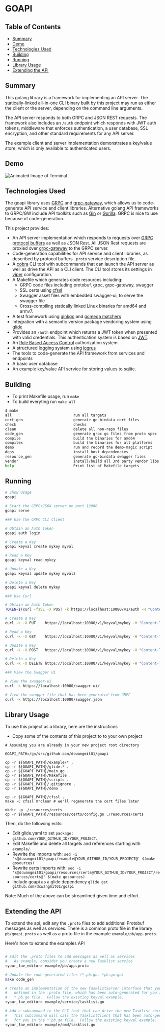 # GOAPI

## Table of Contents
* [Summary](#summary)
* [Demo](#demo)
* [Technologies Used](#technologies-used)
* [Building](#building)
* [Running](#running)
* [Library Usage](#library-usage)
* [Extending the API](#extending-the-api)

## Summary
This golang library is a framework for implementing an API server.  The
statically-linked all-in-one CLI binary built by this project may run as either
the client or the server, depending on the command line arguments.

The API server responds to both GRPC and JSON REST requests.  The framework
also includes an `/auth` endpoint which responds with JWT auth tokens,
middleware that enforces authentication, a user database, SSL encryption, and
other standard requirements for any API server.

The example client and server implementation demonstrates a key/value store,
which is only available to authenticated users.

## Demo

![Animated Image of Terminal](https://github.com/dcwangmit01/goapi/raw/master/demo/demo.gif)

## Technologies Used

The goapi library uses [GRPC](http://www.grpc.io/) and
[grpc-gateway](https://github.com/grpc-ecosystem/grpc-gateway), which allows us
to code-generate API service and client libraries.  Alternative golang API frameworks to
GRPC/GW include API toolkits such as [Gin](https://github.com/gin-gonic/gin) or
[Gorilla](http://www.gorillatoolkit.org/).  GRPC is nice to use because of
code-generation.

This project provides:

* An API server implementation which responds to requests over
  [GRPC](http://www.grpc.io/) [protocol
  buffers](https://developers.google.com/protocol-buffers/) as well as JSON
  Rest.  All JSON Rest requests are proxied over
  [grpc-gateway](https://github.com/grpc-ecosystem/grpc-gateway) to the GRPC
  server.
* Code-generation capabilities for API service and client libraries, as
  described by protocol buffers `.proto` service description file.
* A [cobra](https://github.com/spf13/cobra) CLI tool with subcommands that can
  launch the API server as well as drive the API as a CLI client.  The CLI tool
  stores its settings in [viper](https://github.com/spf13/viper)
  configuration.
* A Makefile which generates code resources including:
    * GRPC code files including protobuf, grpc, grpc-gateway, swagger
    * SSL certs using [cfssl](https://github.com/cloudflare/cfssl)
    * Swagger asset files with embedded swagger-ui, to serve the swagger file
    * Cross-compiling statically linked Linux binaries for amd64 and armv7.
* A test framework using [ginkgo](https://github.com/onsi/ginkgo) and [gomega
  matchers](https://github.com/onsi/gomega)
* Integration with a semantic version package vendoring system using
  [glide](https://github.com/Masterminds/glide)
* Provides an `/auth` endpoint which returns a JWT token when presented with
  valid credentials.  This authentication system is based on
  [JWT](github.com/dgrijalva/jwt-go).
* An [Role Based Access Control](https://github.com/mikespook/gorbac)
  authorization system.
* A structured logging system using
  [logrus](https://github.com/sirupsen/logrus)
* The tools to code-generate the API framework from services and endpoints
* A basic user database
* An example key/value API service for storing values to sqlite.

## Building

* To print Makefile usage, run `make`
* To build everyting run `make all`

```bash
$ make
all                            run all targets
cert_gen                       generate go-bindata cert files
check                          checks
clean                          delete all non-repo files
code_gen                       generate grpc go files from proto spec
compile                        build the binaries for amd64
compilex                       build the binaries for all platforms
demo                           run and record the demo-magic script
deps                           install host dependencies
resource_gen                   generate go-bindata swagger files
vendor                         install/build all 3rd party vendor libs and bins
help                           Print list of Makefile targets
```

## Running

```bash
# Show Usage
goapi

# Start the GRPC+JSON server on port 10080
goapi serve

### Use the GRPC CLI Client

# Obtain an Auth Token
goapi auth login

# Create a Key
goapi keyval create mykey myval

# Read a Key
goapi keyval read mykey

# Update a Key
goapi keyval update mykey myval2

# Delete a Key
goapi keyval delete mykey

### Use Curl

# Obtain an Auth Token
TOKEN=$(curl -fsSL -X POST -k https://localhost:10080/v1/auth -H "Content-Type: text/plain" -d '{"grant_type": "password", "username": "admin", "password": "password"}' | jq --raw-output '.access_token')

# Create a Key
curl -k -X PUT    https://localhost:10080/v1/keyval/mykey -H "Content-Type: text/plain" -H "Authorization: Bearer $TOKEN" -d '{"value": "myval1"}'

# Read a Key
curl -k -X GET    https://localhost:10080/v1/keyval/mykey -H "Content-Type: text/plain" -H "Authorization: Bearer $TOKEN"

# Update a Key
curl -k -X POST   https://localhost:10080/v1/keyval/mykey -H "Content-Type: text/plain" -H "Authorization: Bearer $TOKEN" -d '{"value": "myval2"}'

# Delete a Key
curl -k -X DELETE https://localhost:10080/v1/keyval/mykey -H "Content-Type: text/plain" -H "Authorization: Bearer $TOKEN"

### View the Swagger UI

# View the swagger-ui
curl -k https://localhost:10080/swagger-ui/

# View the swagger file that has been generated from GRPC
curl -k https://localhost:10080/swagger.json
```

## Library Usage

To use this project as a library, here are the instructions

* Copy some of the contents of this project to to your own project
```
# Assuming you are already in your new project root directory

GOAPI_PATH=/go/src/github.com/dcwangmit01/goapi

cp -r ${GOAPI_PATH}/example/* .
cp -r ${GOAPI_PATH}/glide.* .
cp -r ${GOAPI_PATH}/main.go .
cp -r ${GOAPI_PATH}/Makefile .
cp -r ${GOAPI_PATH}/scripts .
cp -r ${GOAPI_PATH}/.gitignore .
cp -r ${GOAPI_PATH}/demo .

cp -r ${GOAPI_PATH}/cfssl .
make -C cfssl mrclean # we'll regenerate the cert files later

mkdir -p ./resources/certs
cp -r ${GOAPI_PATH}/resources/certs/config.go ./resources/certs
```

Then, do the following edits:
* Edit glide.yaml to set `package: github.com/YOUR_GITHUB_ID/YOUR_PROJECT`.
* Edit Makefile and delete all targets and references starting with `example/`.
* Rewrite the imports with: `sed -i 's@dcwangmit01/goapi/example@YOUR_GITHUB_ID/YOUR_PROJECT@' $(make gosources)`
* Rewrite certs imports with: `sed -i 's@dcwangmit01/goapi/resources/certs@YOUR_GITHUB_ID/YOUR_PROJECT/resources/certs@' $(make gosources)`
* Include goapi as a glide dependency `glide get github.com/dcwangmit01/goapi`

Note: Much of the above can be streamlined given time and effort.

## Extending the API

To extend the api, edit any the `.proto` files to add additional Protobuf
messages as well as services.  There is a common proto file in the library
`pb/goapi.proto` as well as a proto file in the example `example/pb/app.proto`.

Here's how to extend the examples API

```bash

# Edit the .proto files to add messages as well as services
#   As example, consider you create a new Tasklist service
<your_fav_editor> example/pb/app.proto

# Update the code-generated files (*.pb.go, *pb.gw.go)
make code_gen

# Create an implementation of the new TasklistServer interface that you've
#   defined in the .proto file, which has been auto-generated for you in the
#   *.pb.go file.  Follow the existing keyval example.
<your_fav_editor> example/service/tasklist.go

# Add a subcommand to the CLI tool that can drive the new Tasklist service.
#   This subcommand will call the TasklistClient that has been auto-generated
#   for you in the *.pb.go file.  Follow the existing keyval example.
<your_fav_editor> example/cmd/tasklist.go
```

